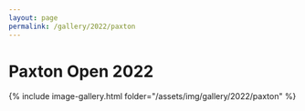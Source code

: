```yaml
---
layout: page
permalink: /gallery/2022/paxton
---
```


# Paxton Open 2022

{% include image-gallery.html folder="/assets/img/gallery/2022/paxton" %}